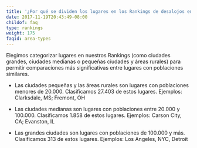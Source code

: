 ```yaml
---
title: '¿Por qué se dividen los lugares en los Rankings de desalojos en tres tipos de área diferentes? ¿Qué significan?'
date: 2017-11-19T20:43:49-08:00
childof: faq
type: rankings
weight: 175
faqid: area-types
---
```

Elegimos categorizar lugares en nuestros Rankings (como ciudades grandes, ciudades medianas o pequeñas ciudades y áreas rurales) para permitir comparaciones más significativas entre lugares con poblaciones similares. 

+ <span class="ak-bold">Las ciudades pequeñas y las áreas rurales</span> son lugares con poblaciones menores de 20.000. Clasificamos 27.403 de estos lugares.
<span class="ital">Ejemplos: Clarksdale, MS; Fremont, OH</span>

+ <span class="ak-bold">Las ciudades medianas</span> son lugares con poblaciones entre 20.000 y 100.000. Clasificamos 1.858 de estos lugares.
<span class="ital">Ejemplos: Carson City, CA; Evanston, IL</span>

+ <span class="ak-bold"> Las grandes ciudades</span> son lugares con poblaciones de 100.000 y más. Clasificamos 313 de estos lugares. 
<span class="ital">Ejemplos: Los Angeles, NYC, Detroit</span>